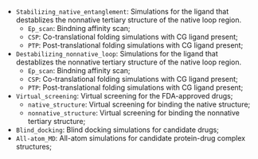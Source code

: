 - `Stabilizing_native_entanglement`: Simulations for the ligand that destablizes the nonnative tertiary structure of the native loop region.
  - `Ep_scan`: Bindning affinity scan;
  - `CSP`: Co-translational folding simulations with CG ligand present;
  - `PTP`: Post-translational folding simulations with CG ligand present;
- `Destabilizing_nonnative_loop`: Simulations for the ligand that destablizes the nonnative tertiary structure of the native loop region.
  - `Ep_scan`: Bindning affinity scan;
  - `CSP`: Co-translational folding simulations with CG ligand present;
  - `PTP`: Post-translational folding simulations with CG ligand present;
- `Virtual_screening`: Virtual screening for the FDA-approved drugs;
  - `native_structure`: Virtual screening for binding the native structure;
  - `nonnative_structure`: Virtual screening for binding the nonnative tertiary structure;
- `Blind_docking`: Blind docking simulations for candidate drugs;
- `All-atom_MD`: All-atom simulations for candidate protein-drug complex structures;
